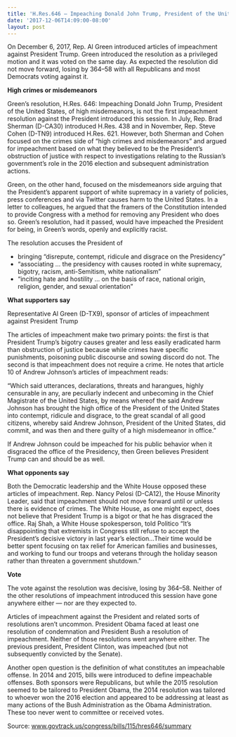 ```yaml
---
title: 'H.Res.646 — Impeaching Donald John Trump, President of the United States, of high misdemeanors'
date: '2017-12-06T14:09:00-08:00'
layout: post
---
```


On December 6, 2017, Rep. Al Green introduced articles of impeachment against President Trump. Green introduced the resolution as a privileged motion and it was voted on the same day. As expected the resolution did not move forward, losing by 364–58 with all Republicans and most Democrats voting against it.

**High crimes or misdemeanors**

Green’s resolution, H.Res. 646: Impeaching Donald John Trump, President of the United States, of high misdemeanors, is not the first impeachment resolution against the President introduced this session. In July, Rep. Brad Sherman (D-CA30) introduced H.Res. 438 and in November, Rep. Steve Cohen (D-TN9) introduced H.Res. 621. However, both Sherman and Cohen focused on the crimes side of “high crimes and misdemeanors” and argued for impeachment based on what they believed to be the President’s obstruction of justice with respect to investigations relating to the Russian’s government’s role in the 2016 election and subsequent administration actions.

Green, on the other hand, focused on the misdemeanors side arguing that the President’s apparent support of white supremacy in a variety of policies, press conferences and via Twitter causes harm to the United States. In a letter to colleagues, he argued that the framers of the Constitution intended to provide Congress with a method for removing any President who does so. Green’s resolution, had it passed, would have impeached the President for being, in Green’s words, openly and explicitly racist.

The resolution accuses the President of

- bringing “disrepute, contempt, ridicule and disgrace on the Presidency”
- “associating … the presidency with causes rooted in white supremacy, bigotry, racism, anti-Semitism, white nationalism”
- “inciting hate and hostility … on the basis of race, national origin, religion, gender, and sexual orientation”

**What supporters say**

Representative Al Green (D-TX9), sponsor of articles of impeachment against President Trump

The articles of impeachment make two primary points: the first is that President Trump’s bigotry causes greater and less easily eradicated harm than obstruction of justice because while crimes have specific punishments, poisoning public discourse and sowing discord do not. The second is that impeachment does not require a crime. He notes that article 10 of Andrew Johnson’s articles of impeachment reads:

“Which said utterances, declarations, threats and harangues, highly censurable in any, are peculiarly indecent and unbecoming in the Chief Magistrate of the United States, by means whereof the said Andrew Johnson has brought the high office of the President of the United States into contempt, ridicule and disgrace, to the great scandal of all good citizens, whereby said Andrew Johnson, President of the United States, did commit, and was then and there guilty of a high misdemeanor in office.”

If Andrew Johnson could be impeached for his public behavior when it disgraced the office of the Presidency, then Green believes President Trump can and should be as well.

**What opponents say**

Both the Democratic leadership and the White House opposed these articles of impeachment. Rep. Nancy Pelosi (D-CA12), the House Minority Leader, said that impeachment should not move forward until or unless there is evidence of crimes. The White House, as one might expect, does not believe that President Trump is a bigot or that he has disgraced the office. Raj Shah, a White House spokesperson, told Politico “It’s disappointing that extremists in Congress still refuse to accept the President’s decisive victory in last year’s election…Their time would be better spent focusing on tax relief for American families and businesses, and working to fund our troops and veterans through the holiday season rather than threaten a government shutdown.”

**Vote**

The vote against the resolution was decisive, losing by 364–58. Neither of the other resolutions of impeachment introduced this session have gone anywhere either — nor are they expected to.

Articles of impeachment against the President and related sorts of resolutions aren’t uncommon. President Obama faced at least one resolution of condemnation and President Bush a resolution of impeachment. Neither of those resolutions went anywhere either. The previous president, President Clinton, was impeached (but not subsequently convicted by the Senate).

Another open question is the definition of what constitutes an impeachable offense. In 2014 and 2015, bills were introduced to define impeachable offenses. Both sponsors were Republicans, but while the 2015 resolution seemed to be tailored to President Obama, the 2014 resolution was tailored to whoever won the 2016 election and appeared to be addressing at least as many actions of the Bush Administration as the Obama Administration. These too never went to committee or received votes.

Source: www.govtrack.us/congress/bills/115/hres646/summary